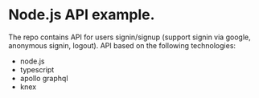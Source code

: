 # Node.js API example.

The repo contains API for users signin/signup (support signin via google, anonymous signin, logout). API based on the following technologies:
 - node.js
 - typescript
 - apollo graphql
 - knex
